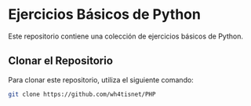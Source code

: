 # Ejercicios Básicos de Python

Este repositorio contiene una colección de ejercicios básicos de Python.
## Clonar el Repositorio

Para clonar este repositorio, utiliza el siguiente comando:

```bash
git clone https://github.com/wh4tisnet/PHP
  ```
